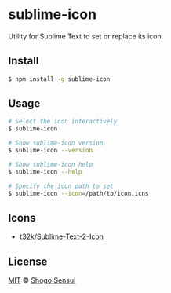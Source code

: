 # sublime-icon

Utility for Sublime Text to set or replace its icon.

## Install

```bash
$ npm install -g sublime-icon
```

## Usage

```bash
# Select the icon interactively
$ sublime-icon

# Show sublime-icon version
$ sublime-icon --version

# Show sublime-icon help
$ sublime-icon --help

# Specify the icon path to set
$ sublime-icon --icon=/path/to/icon.icns
```

## Icons

- [t32k/Sublime-Text-2-Icon](https://github.com/t32k/Sublime-Text-2-Icon)

## License

[MIT](https://1000ch.mit-license.org) © [Shogo Sensui](https://github.com/1000ch)

